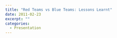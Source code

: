 ```yaml
---
title: "Red Teams vs Blue Teams: Lessons Learnt"
date: 2011-02-23
excerpt: ""
categories:
  - Presentation
---
```


<script async class="speakerdeck-embed" data-id="508bdbe636b3f80002029665" data-ratio="1.6" src="//speakerdeck.com/assets/embed.js"></script>
